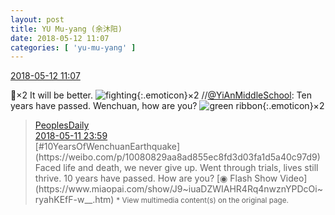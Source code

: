 ```yaml
---
layout: post
title: YU Mu-yang (余沐阳)
date: 2018-05-12 11:07
categories: [ 'yu-mu-yang' ]
---
```


<div class="weibo-info">
  <a href="https://weibo.com/6505651747/GghCopwWl">2018-05-12 11:07</a>
</div>

🙏×2 It will be better. ![fighting](https://img.t.sinajs.cn/t4/appstyle/expression/ext/normal/9f/2018new_jiayou_org.png){:.emoticon}×2 //[@YiAnMiddleSchool](https://weibo.com/yianschool): Ten years have passed. Wenchuan, how are you? ![green ribbon](http://img.t.sinajs.cn/t4/appstyle/expression/ext/normal/cb/2018new_lvsidai_org.png){:.emoticon}×2

<!-- more -->

> <div class="weibo-post-name">
>   <a href="https://weibo.com/rmrb">PeoplesDaily</a>
> </div>
> <div class="weibo-info">
>   <a href="https://weibo.com/2803301701/GgdfidjFm">2018-05-11 23:59</a>
> </div>
> [#10YearsOfWenchuanEarthquake](https://weibo.com/p/10080829aa8ad855ec8fd3d03fa1d5a40c97d9) Faced life and death, we never give up. Went through trials, lives still thrive. 10 years have passed. How are you? [◉ Flash Show Video](https://www.miaopai.com/show/J9~iuaDZWIAHR4Rq4nwznYPDcOi~ryahKEfF-w__.htm)  
> <small>* View multimedia content(s) on the original page.</small>

